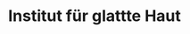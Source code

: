 ---
title: "Institut für glattte Haut"
url: /goettingen/institut-fuer-glattte-haut/
shop: Kosmetik
---